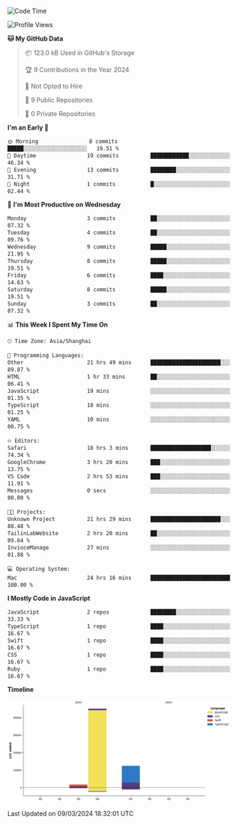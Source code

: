 <!--
**PascalDai/PascalDai** is a ✨ _special_ ✨ repository because its `README.md` (this file) appears on your GitHub profile.

Here are some ideas to get you started:

- 🔭 I’m currently working on ...
- 🌱 I’m currently learning ...
- 👯 I’m looking to collaborate on ...
- 🤔 I’m looking for help with ...
- 💬 Ask me about ...
- 📫 How to reach me: ...
- 😄 Pronouns: ...
- ⚡ Fun fact: ...
-->

<!--START_SECTION:waka-->
![Code Time](http://img.shields.io/badge/Code%20Time-261%20hrs%2021%20mins-blue)

![Profile Views](http://img.shields.io/badge/Profile%20Views-7-blue)

**🐱 My GitHub Data** 

> 📦 123.0 kB Used in GitHub's Storage 
 > 
> 🏆 9 Contributions in the Year 2024
 > 
> 🚫 Not Opted to Hire
 > 
> 📜 9 Public Repositories 
 > 
> 🔑 0 Private Repositories 
 > 
**I'm an Early 🐤** 

```text
🌞 Morning                8 commits           █████░░░░░░░░░░░░░░░░░░░░   19.51 % 
🌆 Daytime                19 commits          ████████████░░░░░░░░░░░░░   46.34 % 
🌃 Evening                13 commits          ████████░░░░░░░░░░░░░░░░░   31.71 % 
🌙 Night                  1 commits           █░░░░░░░░░░░░░░░░░░░░░░░░   02.44 % 
```
📅 **I'm Most Productive on Wednesday** 

```text
Monday                   3 commits           ██░░░░░░░░░░░░░░░░░░░░░░░   07.32 % 
Tuesday                  4 commits           ██░░░░░░░░░░░░░░░░░░░░░░░   09.76 % 
Wednesday                9 commits           █████░░░░░░░░░░░░░░░░░░░░   21.95 % 
Thursday                 8 commits           █████░░░░░░░░░░░░░░░░░░░░   19.51 % 
Friday                   6 commits           ████░░░░░░░░░░░░░░░░░░░░░   14.63 % 
Saturday                 8 commits           █████░░░░░░░░░░░░░░░░░░░░   19.51 % 
Sunday                   3 commits           ██░░░░░░░░░░░░░░░░░░░░░░░   07.32 % 
```


📊 **This Week I Spent My Time On** 

```text
🕑︎ Time Zone: Asia/Shanghai

💬 Programming Languages: 
Other                    21 hrs 49 mins      ██████████████████████░░░   89.87 % 
HTML                     1 hr 33 mins        ██░░░░░░░░░░░░░░░░░░░░░░░   06.41 % 
JavaScript               19 mins             ░░░░░░░░░░░░░░░░░░░░░░░░░   01.35 % 
TypeScript               18 mins             ░░░░░░░░░░░░░░░░░░░░░░░░░   01.25 % 
YAML                     10 mins             ░░░░░░░░░░░░░░░░░░░░░░░░░   00.75 % 

🔥 Editors: 
Safari                   18 hrs 3 mins       ███████████████████░░░░░░   74.34 % 
GoogleChrome             3 hrs 20 mins       ███░░░░░░░░░░░░░░░░░░░░░░   13.75 % 
VS Code                  2 hrs 53 mins       ███░░░░░░░░░░░░░░░░░░░░░░   11.91 % 
Messages                 0 secs              ░░░░░░░░░░░░░░░░░░░░░░░░░   00.00 % 

🐱‍💻 Projects: 
Unknown Project          21 hrs 29 mins      ██████████████████████░░░   88.48 % 
TailinLabWebsite         2 hrs 20 mins       ██░░░░░░░░░░░░░░░░░░░░░░░   09.64 % 
InvioceManage            27 mins             ░░░░░░░░░░░░░░░░░░░░░░░░░   01.88 % 

💻 Operating System: 
Mac                      24 hrs 16 mins      █████████████████████████   100.00 % 
```

**I Mostly Code in JavaScript** 

```text
JavaScript               2 repos             ████████░░░░░░░░░░░░░░░░░   33.33 % 
TypeScript               1 repo              ████░░░░░░░░░░░░░░░░░░░░░   16.67 % 
Swift                    1 repo              ████░░░░░░░░░░░░░░░░░░░░░   16.67 % 
CSS                      1 repo              ████░░░░░░░░░░░░░░░░░░░░░   16.67 % 
Ruby                     1 repo              ████░░░░░░░░░░░░░░░░░░░░░   16.67 % 
```



**Timeline**

![Lines of Code chart](https://raw.githubusercontent.com/PascalDai/PascalDai/main/assets/bar_graph.png)


 Last Updated on 09/03/2024 18:32:01 UTC
<!--END_SECTION:waka-->
